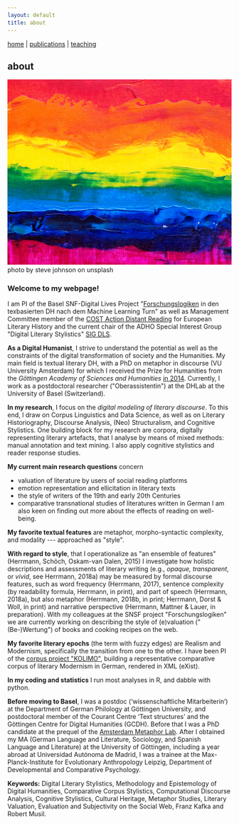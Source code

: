```yaml
---
layout: default
title: about
---
```


[home](index.md) |  [publications](publications.md)  |  [teaching](teaching.md)


## about

![colors](./assets/img/steve-johnson-JLfem8ViKVA-unsplash.jpg)
photo by steve johnson on unsplash

### Welcome to my webpage!

I am PI of the Basel SNF-Digital Lives Project "[Forschungslogiken](http://www.forschungslogiken.net/en/) in den texbasierten DH nach dem Machine Learning Turn" as well as Management Committee member of the [COST Action Distant Reading](https://www.distant-reading.net/) for European Literary History and the current chair of the ADHO Special Interest Group "Digital Literary Stylistics" [SIG DLS](https://dls.hypotheses.org).

**As a Digital Humanist**, I strive to understand the potential as well as the constraints of the digital transformation of society and the Humanities. 
My main field is textual literary DH, with a PhD on metaphor in discourse (VU University Amsterdam) for which I received the Prize for Humanities from the *Göttingen Academy of Sciences and Humanities* [in 2014](https://adw-goe.de/en/awards/categories/preis-fuer-geisteswissenschaften/preistraeger/).
Currently, I work as a postdoctoral researcher ("Oberassistentin") at the DHLab at the University of Basel (Switzerland).

**In my research**, I focus on the *digital modeling of literary discourse*. To this end, I draw on Corpus Linguistics and Data Science, as well as on Literary Historiography, Discourse Analysis, (Neo) Structuralism, and Cognitive Stylistics. One building block for my research are corpora, digitally representing literary artefacts, that I analyse by means of mixed methods: manual annotation and text mining. I also apply cognitive stylistics and reader response studies.

**My current main research questions** concern
- valuation of literature by users of social reading platforms
- emotion representation and ellicitation in literary texts
- the style of writers of the 19th and early 20th Centuries
- comparative transnational studies of literatures written in German
I am also keen on finding out more about the effects of reading on well-being.


**My favorite textual features** are metaphor, morpho-syntactic complexity, and modality --- approached as "style".

**With regard to style**, that I operationalize as "an ensemble of features" (Herrmann, Schöch, Oskam-van Dalen, 2015) I investigate how holistic descriptions and assessments of literary writing (e.g., *opaque, transparent*, or *vivid*, see Herrmann, 2018a) may be measured by formal discourse features, such as word frequency (Herrmann, 2017), sentence complexity (by readability formula, Herrmann, in print), and part of speech (Herrmann, 2018a), but also metaphor (Herrmann, 2018b, in print; Herrmann, Dorst & Woll, in print) and narrative perspective (Herrmann, Mattner & Lauer, in preparation).  With my colleagues at the SNSF project "Forschungslogiken" we are currently working on describing the style of (e)valuation ("(Be-)Wertung") of books and cooking recipes on the web.

**My favorite literary epochs** (the term with fuzzy edges) are Realism and Modernism, specifically the transition from one to the other. I have been PI of the [corpus project "KOLIMO"](https://kolimo.uni-goettingen.de/index.html), building a representative comparative corpus of literary Modernism in German, rendered in XML (eXist). 

**In my coding and statistics** I run most analyses in R, and dabble with python.

**Before moving to Basel**, I was a postdoc (‘wissenschaftliche Mitarbeiterin’) at the Department of German Philology at Göttingen University, and postdoctoral member of the Courant Centre ‘Text structures’ and the Göttingen Centre 
for Digital Humanities (GCDH). Before that I was a PhD candidate at the prequel of the [Amsterdam Metaphor Lab](http://metaphorlab.org/). After I obtained my MA (German Language and Literature, Sociology, and Spanish Language and Literature) at the University of Göttingen, including a year abroad at Universidad Autónoma de Madrid, I was a trainee at the Max-Planck-Institute for Evolutionary Anthropology Leipzig, Department of Developmental and Comparative Psychology.


**Keywords:** Digital Literary Stylistics, Methodology and Epistemology of Digital Humanities, Comparative Corpus Stylistics, Computational Discourse Analysis, Cognitive Stylistics, Cultural Heritage, Metaphor Studies, Literary Valuation, Evaluation and Subjectivity on the Social Web, Franz Kafka and Robert Musil.

